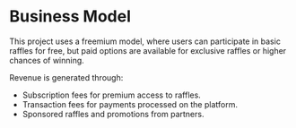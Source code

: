 # Business Model

This project uses a freemium model, where users can participate in basic raffles for free, but paid options are available for exclusive raffles or higher chances of winning.

Revenue is generated through:
- Subscription fees for premium access to raffles.
- Transaction fees for payments processed on the platform.
- Sponsored raffles and promotions from partners.
